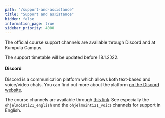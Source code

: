 ```yaml
---
path: "/support-and-assistance"
title: "Support and assistance"
hidden: false
information_page: true
sidebar_priority: 4000
---
```


The official course support channels are available through Discord and at Kumpula Campus.

<notice>The support timetable will be updated before 18.1.2022.</notice>

#### Discord

Discord is a communication platform which allows both text-based and voice/video chats. You can find out more about the platform [on the Discord website](https://discord.com/).

The course channels are available through [this link](https://study.cs.helsinki.fi/discord/join/ohjelmointi21). See especially the `ohjelmointi21_english` and the `ohjelmointi21_voice` channels for support in English.
